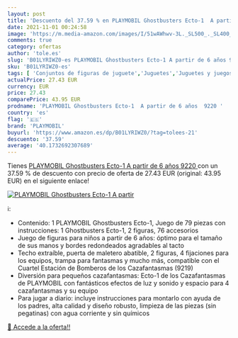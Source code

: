 ```yaml
---
layout: post
title: 'Descuento del 37.59 % en PLAYMOBIL Ghostbusters Ecto-1  A partir '
date: 2021-11-01 00:24:58
image: 'https://m.media-amazon.com/images/I/51wAWhwv-3L._SL500_._SL400_.jpg'
comments: true
category: ofertas
author: 'tole.es'
slug: 'B01LYRIWZ0-es PLAYMOBIL Ghostbusters Ecto-1 A partir de 6 años 9220'
sku: 'B01LYRIWZ0-es'
tags: [ 'Conjuntos de figuras de juguete','Juguetes','Juguetes y juegos','Muñecos y figuras','playmobil', ]
actualPrice: 27.43 EUR
currency: EUR
price: 27.43
comparePrice: 43.95 EUR
prodname: 'PLAYMOBIL Ghostbusters Ecto-1  A partir de 6 años  9220 '
country: 'es'
flag: '🇪🇸'
brand: 'PLAYMOBIL'
buyurl: 'https://www.amazon.es/dp/B01LYRIWZ0/?tag=tolees-21'
descuento: '37.59'
average: '40.1732692307689'
---
```


Tienes [PLAYMOBIL Ghostbusters Ecto-1  A partir de 6 años  9220 ](https://www.amazon.es/dp/B01LYRIWZ0/?tag=tolees-21) con un 37.59 % de descuento con precio de oferta de 27.43 EUR (original: 43.95 EUR) en el siguiente enlace!

[![PLAYMOBIL Ghostbusters Ecto-1  A partir ](https://m.media-amazon.com/images/I/51wAWhwv-3L._SL500_._SL400_.jpg)](https://www.amazon.es/dp/B01LYRIWZ0/?tag=tolees-21)

ℹ️:

- Contenido: 1 PLAYMOBIL Ghostbusters Ecto-1, Juego de 79 piezas con instrucciones: 1 Ghostbusters Ecto-1, 2 figuras, 76 accesorios
- Juego de figuras para niños a partir de 6 años: óptimo para el tamaño de sus manos y bordes redondeados agradables al tacto
- Techo extraíble, puerta de maletero abatible, 2 figuras, 4 fijaciones para los equipos, trampa para fantasmas y mucho más, compatible con el Cuartel Estación de Bomberos de los Cazafantasmas (9219)
- Diversión para pequeños cazafantasmas: Ecto-1 de los Cazafantasmas de PLAYMOBIL con fantásticos efectos de luz y sonido y espacio para 4 cazafantasmas y su equipo
- Para jugar a diario: incluye instrucciones para montarlo con ayuda de los padres, alta calidad y diseño robusto, limpieza de las piezas (sin pegatinas) con agua corriente y sin químicos

[🛒 Accede a la oferta!!](https://www.amazon.es/dp/B01LYRIWZ0/?tag=tolees-21)
